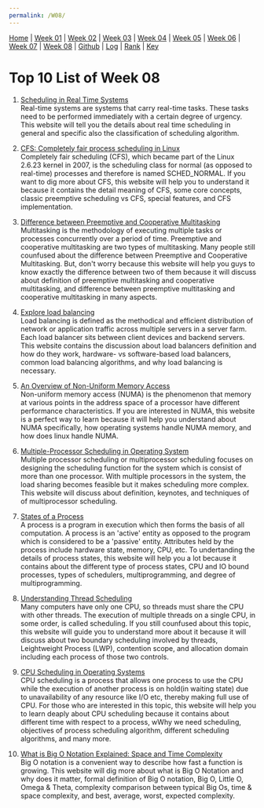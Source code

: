 ```yaml
---
permalink: /W08/
---
```


[Home](https://nadifahsn.github.io/os211/) | [Week 01](https://nadifahsn.github.io/os211/W01/) | [Week 02](https://nadifahsn.github.io/os211/W02/) | [Week 03](https://nadifahsn.github.io/os211/W03/) | [Week 04](https://nadifahsn.github.io/os211/W04/) | [Week 05](https://nadifahsn.github.io/os211/W05/) | [Week 06](https://nadifahsn.github.io/os211/W06/) | [Week 07](https://nadifahsn.github.io/os211/W07/) | [Week 08](https://nadifahsn.github.io/os211/W08/) | [Github](https://github.com/nadifahsn/os211) | [Log](https://nadifahsn.github.io/os211/TXT/mylog.txt) | [Rank](https://nadifahsn.github.io/os211/TXT/myrank.txt) | [Key](https://nadifahsn.github.io/os211/TXT/mypubkey.txt) 

# Top 10 List of Week 08

1. [Scheduling in Real Time Systems](https://www.geeksforgeeks.org/scheduling-in-real-time-systems/)<br>
    Real-time systems are systems that carry real-time tasks. These tasks need to be performed immediately with a certain degree of urgency. This website will tell you the details about real time scheduling in general and specific also the classification of scheduling algorithm.

2. [CFS: Completely fair process scheduling in Linux](https://opensource.com/article/19/2/fair-scheduling-linux)<br>
    Completely fair scheduling (CFS), which became part of the Linux 2.6.23 kernel in 2007, is the scheduling class for normal (as opposed to real-time) processes and therefore is named SCHED_NORMAL. If you want to dig more about CFS, this website will help you to understand it because it contains the detail meaning of CFS, some core concepts, classic preemptive scheduling vs CFS, special features, and CFS implementation.

3. [Difference between Preemptive and Cooperative Multitasking](https://www.geeksforgeeks.org/difference-between-preemptive-and-cooperative-multitasking/)<br>
    Multitasking is the methodology of executing multiple tasks or processes concurrently over a period of time. Preemptive and cooperative multitasking are two types of multitasking. Many people still counfused about the difference between Preemptive and Cooperative Multitasking. But, don't worry because this website will help you guys to know exactly the difference between two of them because it will discuss about definition of  preemptive multitasking and cooperative multitasking, and difference between preemptive multitasking and cooperative multitasking in many aspects.

4. [Explore load balancing](https://www.citrix.com/en-id/solutions/app-delivery-and-security/load-balancing/what-is-load-balancing.html)<br>
    Load balancing is defined as the methodical and efficient distribution of network or application traffic across multiple servers in a server farm. Each load balancer sits between client devices and backend servers. This website contains the discussion about load balancers definition and how do they work, hardware- vs software-based load balancers, common load balancing algorithms, and why load balancing is necessary.

5. [An Overview of Non-Uniform Memory Access](https://cacm.acm.org/magazines/2013/9/167139-an-overview-of-non-uniform-memory-access/fulltext)<br>
    Non-uniform memory access (NUMA) is the phenomenon that memory at various points in the address space of a processor have different performance characteristics. If you are interested in NUMA, this website is a perfect way to learn because it will help you understand about NUMA specifically, how operating systems handle NUMA memory, and how does linux handle NUMA.

6. [Multiple-Processor Scheduling in Operating System](https://binaryterms.com/multiple-processor-scheduling.html)<br>
    Multiple processor scheduling or multiprocessor scheduling focuses on designing the scheduling function for the system which is consist of more than one processor. With multiple processors in the system, the load sharing becomes feasible but it makes scheduling more complex. This website will discuss about definition, keynotes, and techniques of of multiprocessor scheduling.

7. [States of a Process](https://www.geeksforgeeks.org/states-of-a-process-in-operating-systems/)<br>
    A process is a program in execution which then forms the basis of all computation. A process is an 'active' entity as opposed to the program which is considered to be a 'passive' entity. Attributes held by the process include hardware state, memory, CPU, etc. To undertanding the details of process states, this website will help you a lot because it contains about the different type of process states, CPU and IO bound processes, types of schedulers, multiprogramming, and degree of multiprogramming.
    

8. [Understanding Thread Scheduling](https://www.geeksforgeeks.org/thread-scheduling/)<br>
    Many computers have only one CPU, so threads must share the CPU with other threads. The execution of multiple threads on a single CPU, in some order, is called scheduling. If you still counfused about this topic, this website will guide you to understand more about it because it will discuss about two boundary scheduling involved by threads, Leightweight Process (LWP), contention scope, and allocation domain including each process of those two controls.
    

9. [CPU Scheduling in Operating Systems](https://www.geeksforgeeks.org/cpu-scheduling-in-operating-systems/)<br>
    CPU scheduling is a process that allows one process to use the CPU while the execution of another process is on hold(in waiting state) due to unavailability of any resource like I/O etc, thereby making full use of CPU. For those who are interested in this topic, this website will help you to learn deaply about CPU scheduling because it contains about different time with respect to a process, wWhy we need scheduling, objectives of process scheduling algorithm, different scheduling algorithms, and many more.

10. [What is Big O Notation Explained: Space and Time Complexity](https://www.freecodecamp.org/news/big-o-notation-why-it-matters-and-why-it-doesnt-1674cfa8a23c/)<br>
    Big O notation is a convenient way to describe how fast a function is growing. This website will dig more about what is Big O Notation and why does it matter, formal definition of Big O notation, Big O, Little O, Omega & Theta, complexity comparison between typical Big Os, time & space complexity, and best, average, worst, expected complexity.
